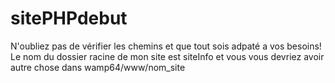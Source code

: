 # sitePHPdebut
N'oubliez pas de vérifier les chemins et que tout sois adpaté a vos besoins!
Le nom du dossier racine de mon site est siteInfo et vous vous devriez avoir autre chose dans wamp64/www/nom_site
